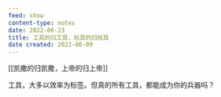 ```yaml
---
feed: show
content-type: notes
date: 2022-06-23
title: 工具的归工具，玩具的归玩具
date created: 2022-06-09
---
```


[[凯撒的归凯撒，上帝的归上帝]]

工具，大多以效率为标签。但真的所有工具，都能成为你的兵器吗？
